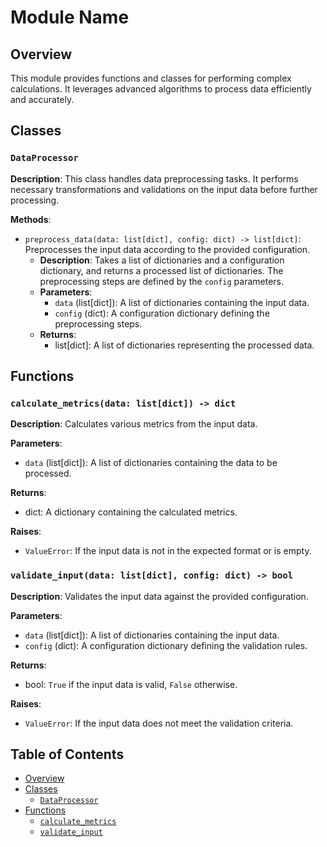 # Module Name

## Overview

This module provides functions and classes for performing complex calculations.  It leverages advanced algorithms to process data efficiently and accurately.


## Classes

### `DataProcessor`

**Description**:  This class handles data preprocessing tasks.  It performs necessary transformations and validations on the input data before further processing.

**Methods**:

- `preprocess_data(data: list[dict], config: dict) -> list[dict]`:  Preprocesses the input data according to the provided configuration.
    - **Description**: Takes a list of dictionaries and a configuration dictionary, and returns a processed list of dictionaries.  The preprocessing steps are defined by the `config` parameters.
    - **Parameters**:
        - `data` (list[dict]): A list of dictionaries containing the input data.
        - `config` (dict): A configuration dictionary defining the preprocessing steps.
    - **Returns**:
        - list[dict]: A list of dictionaries representing the processed data.


## Functions

### `calculate_metrics(data: list[dict]) -> dict`

**Description**: Calculates various metrics from the input data.

**Parameters**:
- `data` (list[dict]): A list of dictionaries containing the data to be processed.

**Returns**:
- dict: A dictionary containing the calculated metrics.

**Raises**:
- `ValueError`: If the input data is not in the expected format or is empty.


### `validate_input(data: list[dict], config: dict) -> bool`

**Description**: Validates the input data against the provided configuration.

**Parameters**:
- `data` (list[dict]): A list of dictionaries containing the input data.
- `config` (dict): A configuration dictionary defining the validation rules.

**Returns**:
- bool: `True` if the input data is valid, `False` otherwise.

**Raises**:
- `ValueError`: If the input data does not meet the validation criteria.


## Table of Contents

* [Overview](#overview)
* [Classes](#classes)
    * [`DataProcessor`](#dataproc)
* [Functions](#functions)
    * [`calculate_metrics`](#calculate_metrics)
    * [`validate_input`](#validate_input)